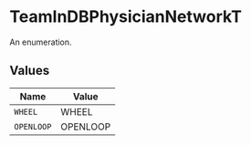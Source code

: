 # TeamInDBPhysicianNetworkT

An enumeration.


## Values

| Name       | Value      |
| ---------- | ---------- |
| `WHEEL`    | WHEEL      |
| `OPENLOOP` | OPENLOOP   |